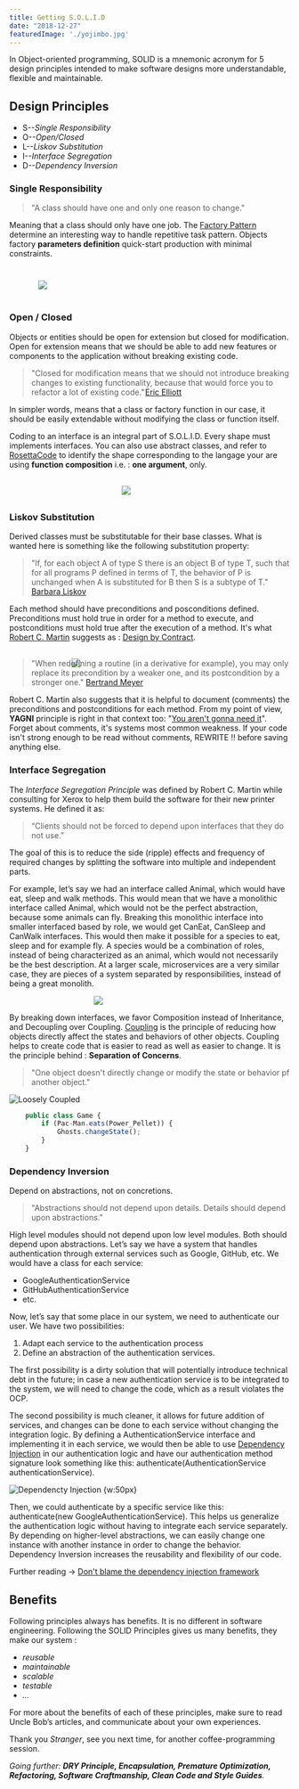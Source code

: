 ```yaml
---
title: Getting S.O.L.I.D
date: "2018-12-27"
featuredImage: './yojimbo.jpg'
---
```


In Object-oriented programming, SOLID is a mnemonic acronym for 5 design principles intended to make software designs more understandable, flexible and maintainable. 

<!-- end -->

## Design Principles

- S--_Single Responsibility_
- O--_Open/Closed_
- L--_Liskov Substitution_
- I--_Interface Segregation_
- D--_Dependency Inversion_

### Single Responsibility

> "A class should have one and only one reason to change."

Meaning that a class should only have one job. The [Factory Pattern](https://en.wikipedia.org/wiki/Factory_(object-oriented_programming)) determine an interesting way to handle repetitive task pattern. Objects factory **parameters definition** quick-start production with minimal constraints. 

<div class="custom-images" style="max-width: 400px; margin: 40px auto;">
	<img src="factory.png">
</div>

### Open / Closed

Objects or entities should be open for extension but closed for modification. Open for extension means that we should be able to add new features or components to the application without breaking existing code.

> "Closed for modification means that we should not introduce breaking changes to existing functionality, because that would force you to refactor a lot of existing code." [Eric Elliott](https://medium.com/@_ericelliott)

In simpler words, means that a class or factory function in our case, it should be easily extendable without modifying the class or function itself.

Coding to an interface is an integral part of S.O.L.I.D. Every shape must implements interfaces. You can also use abstract classes, and refer to [RosettaCode](https://rosettacode.org/wiki/Function_composition) to identify the shape corresponding to the langage your are using **function composition** i.e. : **one argument**, only.

<div class="custom-images" style="width: 100px; margin: 30px auto;">
	<img src="rosetta_stoneb.png">
</div>

### Liskov Substitution

Derived classes must be substitutable for their base classes. What is wanted here is something like the following substitution property: 

> "If, for each object A of type S there is an object B of type T, such that for all programs P defined in terms of T, the behavior of P is unchanged when A is substituted for B then S is a subtype of T." [Barbara Liskov](http://www.pmg.csail.mit.edu/~liskov/)

Each method should have preconditions and posconditions defined. Preconditions must hold true in order for a method to execute, and postconditions must hold true after the execution of a method. It's what [Robert C. Martin](https://twitter.com/unclebobmartin?ref_src=twsrc%5Egoogle%7Ctwcamp%5Eserp%7Ctwgr%5Eauthor) suggests as : [Design by Contract](https://en.wikipedia.org/wiki/Design_by_contract).

<div class="custom-images" style="max-width: 280px; margin: 30px auto -30px auto;">
	<img src="design_by_contract.png">
</div>

> "When redefining a routine (in a derivative for example), you may only replace its precondition by a weaker one, and its postcondition by a stronger one." [Bertrand Meyer](https://bertrandmeyer.com/)

Robert C. Martin also suggests that it is helpful to document (comments) the preconditions and postconditions for each method. From my point of view, **YAGNI** principle is right in that context too: "[You aren't gonna need it](https://en.wikipedia.org/wiki/You_aren%27t_gonna_need_it)". Forget about comments, it's systems most common weakness. If your code isn't strong enough to be read without comments, REWRITE !! before saving anything else.

### Interface Segregation

The _Interface Segregation Principle_ was defined by Robert C. Martin while consulting for Xerox to help them build the software for their new printer systems. He defined it as:

> “Clients should not be forced to depend upon interfaces that they do not use.”

The goal of this is to reduce the side (ripple) effects and frequency of required changes by splitting the software into multiple and independent parts.

For example, let’s say we had an interface called Animal, which would have eat, sleep and walk methods. This would mean that we have a monolithic interface called Animal, which would not be the perfect abstraction, because some animals can fly. Breaking this monolithic interface into smaller interfaced based by role, we would get CanEat, CanSleep and CanWalk interfaces. This would then make it possible for a species to eat, sleep and for example fly. A species would be a combination of roles, instead of being characterized as an animal, which would not necessarily be the best description. At a larger scale, microservices are a very similar case, they are pieces of a system separated by responsibilities, instead of being a great monolith.

<div class="custom-images" style="width: 200px; margin: 0 auto;">
	<img src="multiple_inheritance.jpg">
</div>

By breaking down interfaces, we favor Composition instead of Inheritance, and Decoupling over Coupling. [Coupling](https://gamedevelopment.tutsplus.com/tutorials/quick-tip-the-oop-principle-of-coupling--gamedev-1935) is the principle of reducing how objects directly affect the states and behaviors of other objects. Coupling helps to create code that is easier to read as well as easier to change. It is the principle behind : **Separation of Concerns**.

> "One object doesn't directly change or modify the state or behavior pf another object."

![Loosely Coupled](loosely_coupled.png "J-CONAN")

```javascript 
	public class Game { 
		if (Pac-Man.eats(Power_Pellet)) {
			Ghosts.changeState();
		}
	}
```


### Dependency Inversion

Depend on abstractions, not on concretions.

> "Abstractions should not depend upon details. Details should depend upon abstractions."

High level modules should not depend upon low level modules. Both should depend upon abstractions. Let’s say we have a system that handles authentication through external services such as Google, GitHub, etc. We would have a class for each service: 

- GoogleAuthenticationService
- GitHubAuthenticationService 
- etc. 

Now, let’s say that some place in our system, we need to authenticate our user. We have two possibilities: 

1) Adapt each service to the authentication process 
2) Define an abstraction of the authentication services.

The first possibility is a dirty solution that will potentially introduce technical debt in the future; in case a new authentication service is to be integrated to the system, we will need to change the code, which as a result violates the OCP. 

The second possibility is much cleaner, it allows for future addition of services, and changes can be done to each service without changing the integration logic. By defining a AuthenticationService interface and implementing it in each service, we would then be able to use [Dependency Injection](https://philippe.developpez.com/articles/dotnet/injectiondedependances/) in our authentication logic and have our authentication method signature look something like this: authenticate(AuthenticationService authenticationService). 

![Dependencty Injection {w:50px}](dependency-injection-short.png)

Then, we could authenticate by a specific service like this: authenticate(new GoogleAuthenticationService). This helps us generalize the authentication logic without having to integrate each service separately. By depending on higher-level abstractions, we can easily change one instance with another instance in order to change the behavior. Dependency Inversion increases the reusability and flexibility of our code.

Further reading -> [Don't blame the dependency injection framework](https://www.continuousimprover.com/2018/05/dont-blame-dependency-injection.html)

## Benefits

Following principles always has benefits. It is no different in software engineering. Following the SOLID Principles gives us many benefits, they make our system :

- _reusable_
- _maintainable_
- _scalable_
- _testable_
- _..._

For more about the benefits of each of these principles, make sure to read Uncle Bob’s articles, and communicate about your own experiences.

Thank you _Stranger_, see you next time, for another coffee-programming session.

_Going further: **DRY Principle, Encapsulation, Premature Optimization, Refactoring, Software Craftmanship, Clean Code and Style Guides**._